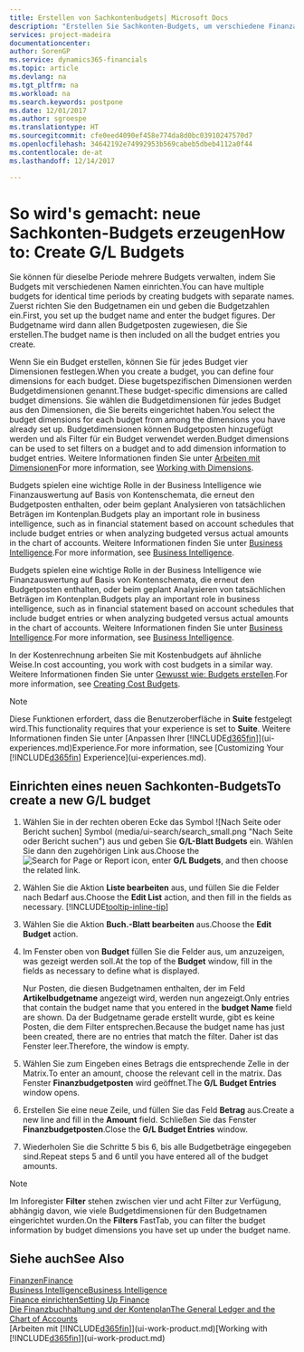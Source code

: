 ```yaml
---
title: Erstellen von Sachkontenbudgets| Microsoft Docs
description: "Erstellen Sie Sachkonten-Budgets, um verschiedene Finanzaktivitäten zu prognostizieren und Dimensionen zu den einzelnen Intelligence-Zwecken zuzuordnen."
services: project-madeira
documentationcenter: 
author: SorenGP
ms.service: dynamics365-financials
ms.topic: article
ms.devlang: na
ms.tgt_pltfrm: na
ms.workload: na
ms.search.keywords: postpone
ms.date: 12/01/2017
ms.author: sgroespe
ms.translationtype: HT
ms.sourcegitcommit: cfe0eed4090ef458e774da8d0bc03910247570d7
ms.openlocfilehash: 34642192e74992953b569cabeb5dbeb4112a0f44
ms.contentlocale: de-at
ms.lasthandoff: 12/14/2017

---
```

# <a name="how-to-create-gl-budgets"></a><span data-ttu-id="4f992-103">So wird's gemacht: neue Sachkonten-Budgets erzeugen</span><span class="sxs-lookup"><span data-stu-id="4f992-103">How to: Create G/L Budgets</span></span>
<span data-ttu-id="4f992-104">Sie können für dieselbe Periode mehrere Budgets verwalten, indem Sie Budgets mit verschiedenen Namen einrichten.</span><span class="sxs-lookup"><span data-stu-id="4f992-104">You can have multiple budgets for identical time periods by creating budgets with separate names.</span></span> <span data-ttu-id="4f992-105">Zuerst richten Sie den Budgetnamen ein und geben die Budgetzahlen ein.</span><span class="sxs-lookup"><span data-stu-id="4f992-105">First, you set up the budget name and enter the budget figures.</span></span> <span data-ttu-id="4f992-106">Der Budgetname wird dann allen Budgetposten zugewiesen, die Sie erstellen.</span><span class="sxs-lookup"><span data-stu-id="4f992-106">The budget name is then included on all the budget entries you create.</span></span>  

 <span data-ttu-id="4f992-107">Wenn Sie ein Budget erstellen, können Sie für jedes Budget vier Dimensionen festlegen.</span><span class="sxs-lookup"><span data-stu-id="4f992-107">When you create a budget, you can define four dimensions for each budget.</span></span> <span data-ttu-id="4f992-108">Diese bugetspezifischen Dimensionen werden Budgetdimensionen genannt.</span><span class="sxs-lookup"><span data-stu-id="4f992-108">These budget-specific dimensions are called budget dimensions.</span></span> <span data-ttu-id="4f992-109">Sie wählen die Budgetdimensionen für jedes Budget aus den Dimensionen, die Sie bereits eingerichtet haben.</span><span class="sxs-lookup"><span data-stu-id="4f992-109">You select the budget dimensions for each budget from among the dimensions you have already set up.</span></span> <span data-ttu-id="4f992-110">Budgetdimensionen können Budgetposten hinzugefügt werden und als Filter für ein Budget verwendet werden.</span><span class="sxs-lookup"><span data-stu-id="4f992-110">Budget dimensions can be used to set filters on a budget and to add dimension information to budget entries.</span></span> <span data-ttu-id="4f992-111">Weitere Informationen finden Sie unter [Arbeiten mit Dimensionen](finance-dimensions.md)</span><span class="sxs-lookup"><span data-stu-id="4f992-111">For more information, see [Working with Dimensions](finance-dimensions.md).</span></span>

 <span data-ttu-id="4f992-112">Budgets spielen eine wichtige Rolle in der Business Intelligence wie Finanzauswertung auf Basis von Kontenschemata, die erneut den Budgetposten enthalten, oder beim geplant Analysieren von tatsächlichen Beträgen im Kontenplan.</span><span class="sxs-lookup"><span data-stu-id="4f992-112">Budgets play an important role in business intelligence, such as in financial statement based on account schedules that include budget entries or when analyzing budgeted versus actual amounts in the chart of accounts.</span></span> <span data-ttu-id="4f992-113">Weitere Informationen finden Sie unter [Business Intelligence](bi.md).</span><span class="sxs-lookup"><span data-stu-id="4f992-113">For more information, see [Business Intelligence](bi.md).</span></span>

 <span data-ttu-id="4f992-114">Budgets spielen eine wichtige Rolle in der Business Intelligence wie Finanzauswertung auf Basis von Kontenschemata, die erneut den Budgetposten enthalten, oder beim geplant Analysieren von tatsächlichen Beträgen im Kontenplan.</span><span class="sxs-lookup"><span data-stu-id="4f992-114">Budgets play an important role in business intelligence, such as in financial statement based on account schedules that include budget entries or when analyzing budgeted versus actual amounts in the chart of accounts.</span></span> <span data-ttu-id="4f992-115">Weitere Informationen finden Sie unter [Business Intelligence](bi.md).</span><span class="sxs-lookup"><span data-stu-id="4f992-115">For more information, see [Business Intelligence](bi.md).</span></span>

<span data-ttu-id="4f992-116">In der Kostenrechnung arbeiten Sie mit Kostenbudgets auf ähnliche Weise.</span><span class="sxs-lookup"><span data-stu-id="4f992-116">In cost accounting, you work with cost budgets in a similar way.</span></span> <span data-ttu-id="4f992-117">Weitere Informationen finden Sie unter [Gewusst wie: Budgets erstellen](finance-create-cost-budgets.md).</span><span class="sxs-lookup"><span data-stu-id="4f992-117">For more information, see [Creating Cost Budgets](finance-create-cost-budgets.md).</span></span>    

 > [!NOTE]  
>   <span data-ttu-id="4f992-118">Diese Funktionen erfordert, dass die Benutzeroberfläche in **Suite** festgelegt wird.</span><span class="sxs-lookup"><span data-stu-id="4f992-118">This functionality requires that your experience is set to **Suite**.</span></span> <span data-ttu-id="4f992-119">Weitere Informationen finden Sie unter [Anpassen Ihrer [!INCLUDE[d365fin](includes/d365fin_md.md)]](ui-experiences.md)Experience.</span><span class="sxs-lookup"><span data-stu-id="4f992-119">For more information, see [Customizing Your [!INCLUDE[d365fin](includes/d365fin_md.md)] Experience](ui-experiences.md).</span></span>  

## <a name="to-create-a-new-gl-budget"></a><span data-ttu-id="4f992-120">Einrichten eines neuen Sachkonten-Budgets</span><span class="sxs-lookup"><span data-stu-id="4f992-120">To create a new G/L budget</span></span>  
1. <span data-ttu-id="4f992-121">Wählen Sie in der rechten oberen Ecke das Symbol ![Nach Seite oder Bericht suchen] Symbol (media/ui-search/search_small.png "Nach Seite oder Bericht suchen") aus und geben Sie **G/L-Blatt Budgets** ein. Wählen Sie dann den zugehörigen Link aus.</span><span class="sxs-lookup"><span data-stu-id="4f992-121">Choose the ![Search for Page or Report](media/ui-search/search_small.png "Search for Page or Report icon") icon, enter **G/L Budgets**, and then choose the related link.</span></span>  
2. <span data-ttu-id="4f992-122">Wählen Sie die Aktion **Liste bearbeiten** aus, und füllen Sie die Felder nach Bedarf aus.</span><span class="sxs-lookup"><span data-stu-id="4f992-122">Choose the **Edit List** action, and then fill in the fields as necessary.</span></span> [!INCLUDE[tooltip-inline-tip](includes/tooltip-inline-tip_md.md)]  
3. <span data-ttu-id="4f992-123">Wählen Sie die Aktion **Buch.-Blatt bearbeiten** aus.</span><span class="sxs-lookup"><span data-stu-id="4f992-123">Choose the **Edit Budget** action.</span></span>
4. <span data-ttu-id="4f992-124">Im Fenster oben von **Budget** füllen Sie die Felder aus, um anzuzeigen, was gezeigt werden soll.</span><span class="sxs-lookup"><span data-stu-id="4f992-124">At the top of the **Budget** window, fill in the fields as necessary to define what is displayed.</span></span>  

    <span data-ttu-id="4f992-125">Nur Posten, die diesen Budgetnamen enthalten, der im Feld **Artikelbudgetname** angezeigt wird, werden nun angezeigt.</span><span class="sxs-lookup"><span data-stu-id="4f992-125">Only entries that contain the budget name that you entered in the **budget Name** field are shown.</span></span> <span data-ttu-id="4f992-126">Da der Budgetname gerade erstellt wurde, gibt es keine Posten, die dem Filter entsprechen.</span><span class="sxs-lookup"><span data-stu-id="4f992-126">Because the budget name has just been created, there are no entries that match the filter.</span></span> <span data-ttu-id="4f992-127">Daher ist das Fenster leer.</span><span class="sxs-lookup"><span data-stu-id="4f992-127">Therefore, the window is empty.</span></span>  
5. <span data-ttu-id="4f992-128">Wählen Sie zum Eingeben eines Betrags die entsprechende Zelle in der Matrix.</span><span class="sxs-lookup"><span data-stu-id="4f992-128">To enter an amount, choose the relevant cell in the matrix.</span></span> <span data-ttu-id="4f992-129">Das Fenster **Finanzbudgetposten** wird geöffnet.</span><span class="sxs-lookup"><span data-stu-id="4f992-129">The **G/L Budget Entries** window opens.</span></span>  
6. <span data-ttu-id="4f992-130">Erstellen Sie eine neue Zeile, und füllen Sie das Feld **Betrag** aus.</span><span class="sxs-lookup"><span data-stu-id="4f992-130">Create a new line and fill in the **Amount** field.</span></span> <span data-ttu-id="4f992-131">Schließen Sie das Fenster **Finanzbudgetposten**.</span><span class="sxs-lookup"><span data-stu-id="4f992-131">Close the **G/L Budget Entries** window.</span></span>  
7. <span data-ttu-id="4f992-132">Wiederholen Sie die Schritte 5 bis 6, bis alle Budgetbeträge eingegeben sind.</span><span class="sxs-lookup"><span data-stu-id="4f992-132">Repeat steps 5 and 6 until you have entered all of the budget amounts.</span></span>  

> [!NOTE]  
>  <span data-ttu-id="4f992-133">Im Inforegister  **Filter** stehen zwischen vier und acht Filter zur Verfügung, abhängig davon, wie viele  Budgetdimensionen für den Budgetnamen eingerichtet wurden.</span><span class="sxs-lookup"><span data-stu-id="4f992-133">On the **Filters** FastTab, you can filter the budget information by budget dimensions you have set up under the budget name.</span></span>   

## <a name="see-also"></a><span data-ttu-id="4f992-134">Siehe auch</span><span class="sxs-lookup"><span data-stu-id="4f992-134">See Also</span></span>
[<span data-ttu-id="4f992-135">Finanzen</span><span class="sxs-lookup"><span data-stu-id="4f992-135">Finance</span></span>](finance.md)  
[<span data-ttu-id="4f992-136">Business Intelligence</span><span class="sxs-lookup"><span data-stu-id="4f992-136">Business Intelligence</span></span>](bi.md)  
[<span data-ttu-id="4f992-137">Finance einrichten</span><span class="sxs-lookup"><span data-stu-id="4f992-137">Setting Up Finance</span></span>](finance-setup-finance.md)  
[<span data-ttu-id="4f992-138">Die Finanzbuchhaltung und der Kontenplan</span><span class="sxs-lookup"><span data-stu-id="4f992-138">The General Ledger and the Chart of Accounts</span></span>](finance-general-ledger.md)  
<span data-ttu-id="4f992-139">[Arbeiten mit [!INCLUDE[d365fin](includes/d365fin_md.md)]](ui-work-product.md)</span><span class="sxs-lookup"><span data-stu-id="4f992-139">[Working with [!INCLUDE[d365fin](includes/d365fin_md.md)]](ui-work-product.md)</span></span>  

